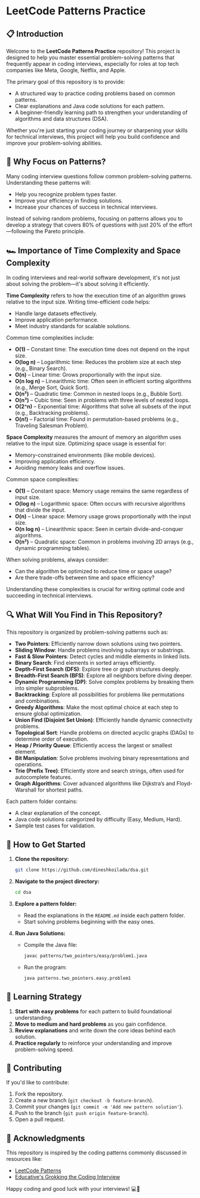 # LeetCode Patterns Practice

## 📋 Introduction

Welcome to the **LeetCode Patterns Practice** repository! This project is designed to help you master essential problem-solving patterns that frequently appear in coding interviews, especially for roles at top tech companies like Meta, Google, Netflix, and Apple.

The primary goal of this repository is to provide:
- A structured way to practice coding problems based on common patterns.
- Clear explanations and Java code solutions for each pattern.
- A beginner-friendly learning path to strengthen your understanding of algorithms and data structures (DSA).

Whether you're just starting your coding journey or sharpening your skills for technical interviews, this project will help you build confidence and improve your problem-solving abilities.

## 🎯 Why Focus on Patterns?

Many coding interview questions follow common problem-solving patterns. Understanding these patterns will:
- Help you recognize problem types faster.
- Improve your efficiency in finding solutions.
- Increase your chances of success in technical interviews.

Instead of solving random problems, focusing on patterns allows you to develop a strategy that covers 80% of questions with just 20% of the effort—following the Pareto principle.

## 🏎️ Importance of Time Complexity and Space Complexity

In coding interviews and real-world software development, it's not just about solving the problem—it's about solving it efficiently.

**Time Complexity** refers to how the execution time of an algorithm grows relative to the input size. Writing time-efficient code helps:
- Handle large datasets effectively.
- Improve application performance.
- Meet industry standards for scalable solutions.

Common time complexities include:
- **O(1)** – Constant time: The execution time does not depend on the input size.
- **O(log n)** – Logarithmic time: Reduces the problem size at each step (e.g., Binary Search).
- **O(n)** – Linear time: Grows proportionally with the input size.
- **O(n log n)** – Linearithmic time: Often seen in efficient sorting algorithms (e.g., Merge Sort, Quick Sort).
- **O(n²)** – Quadratic time: Common in nested loops (e.g., Bubble Sort).
- **O(n³)** – Cubic time: Seen in problems with three levels of nested loops.
- **O(2^n)** – Exponential time: Algorithms that solve all subsets of the input (e.g., Backtracking problems).
- **O(n!)** – Factorial time: Found in permutation-based problems (e.g., Traveling Salesman Problem).

**Space Complexity** measures the amount of memory an algorithm uses relative to the input size. Optimizing space usage is essential for:
- Memory-constrained environments (like mobile devices).
- Improving application efficiency.
- Avoiding memory leaks and overflow issues.

Common space complexities:
- **O(1)** – Constant space: Memory usage remains the same regardless of input size.
- **O(log n)** – Logarithmic space: Often occurs with recursive algorithms that divide the input.
- **O(n)** – Linear space: Memory usage grows proportionally with the input size.
- **O(n log n)** – Linearithmic space: Seen in certain divide-and-conquer algorithms.
- **O(n²)** – Quadratic space: Common in problems involving 2D arrays (e.g., dynamic programming tables).

When solving problems, always consider:
- Can the algorithm be optimized to reduce time or space usage?
- Are there trade-offs between time and space efficiency?

Understanding these complexities is crucial for writing optimal code and succeeding in technical interviews.

## 🔍 What Will You Find in This Repository?

This repository is organized by problem-solving patterns such as:

- **Two Pointers**: Efficiently narrow down solutions using two pointers.
- **Sliding Window**: Handle problems involving subarrays or substrings.
- **Fast & Slow Pointers**: Detect cycles and middle elements in linked lists.
- **Binary Search**: Find elements in sorted arrays efficiently.
- **Depth-First Search (DFS)**: Explore tree or graph structures deeply.
- **Breadth-First Search (BFS)**: Explore all neighbors before diving deeper.
- **Dynamic Programming (DP)**: Solve complex problems by breaking them into simpler subproblems.
- **Backtracking**: Explore all possibilities for problems like permutations and combinations.
- **Greedy Algorithms**: Make the most optimal choice at each step to ensure global optimization.
- **Union Find (Disjoint Set Union)**: Efficiently handle dynamic connectivity problems.
- **Topological Sort**: Handle problems on directed acyclic graphs (DAGs) to determine order of execution.
- **Heap / Priority Queue**: Efficiently access the largest or smallest element.
- **Bit Manipulation**: Solve problems involving binary representations and operations.
- **Trie (Prefix Tree)**: Efficiently store and search strings, often used for autocomplete features.
- **Graph Algorithms**: Cover advanced algorithms like Dijkstra’s and Floyd-Warshall for shortest paths.

Each pattern folder contains:
- A clear explanation of the concept.
- Java code solutions categorized by difficulty (Easy, Medium, Hard).
- Sample test cases for validation.

## 🚀 How to Get Started

1. **Clone the repository:**
   ```bash
   git clone https://github.com/dineshkoilada/dsa.git
   ```
2. **Navigate to the project directory:**
   ```bash
   cd dsa
   ```
3. **Explore a pattern folder:**
   - Read the explanations in the `README.md` inside each pattern folder.
   - Start solving problems beginning with the easy ones.

4. **Run Java Solutions:**
   - Compile the Java file:
     ```bash
     javac patterns/two_pointers/easy/problem1.java
     ```
   - Run the program:
     ```bash
     java patterns.two_pointers.easy.problem1
     ```

## 📖 Learning Strategy

1. **Start with easy problems** for each pattern to build foundational understanding.
2. **Move to medium and hard problems** as you gain confidence.
3. **Review explanations** and write down the core ideas behind each solution.
4. **Practice regularly** to reinforce your understanding and improve problem-solving speed.

## 🤝 Contributing

If you'd like to contribute:
1. Fork the repository.
2. Create a new branch (`git checkout -b feature-branch`).
3. Commit your changes (`git commit -m 'Add new pattern solution'`).
4. Push to the branch (`git push origin feature-branch`).
5. Open a pull request.

## 🙏 Acknowledgments

This repository is inspired by the coding patterns commonly discussed in resources like:
- [LeetCode Patterns](https://seanprashad.com/leetcode-patterns/)
- [Educative's Grokking the Coding Interview](https://www.educative.io/courses/grokking-the-coding-interview)

Happy coding and good luck with your interviews! 💻🚀

